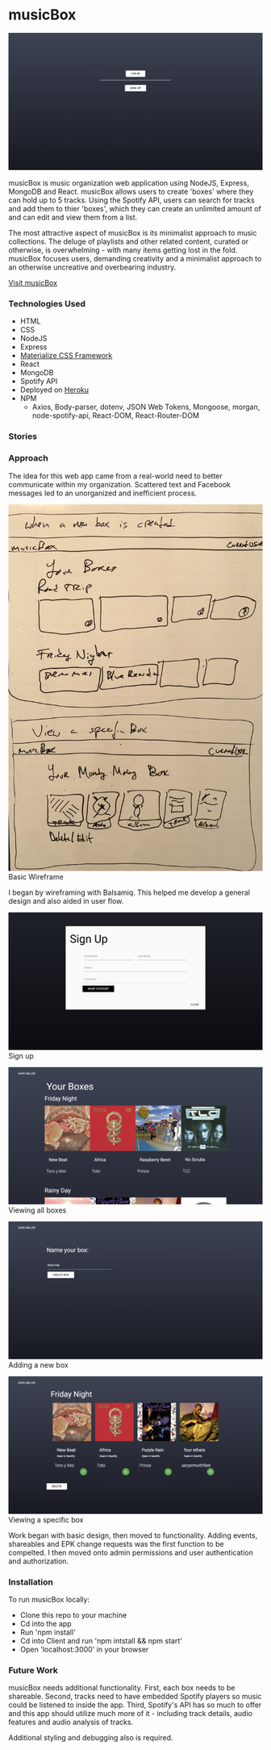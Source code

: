 # musicBox

![alt text](./images/login.png "Homepage Screenshot")

musicBox is music organization web application using NodeJS, Express, MongoDB and React. musicBox allows users to create 'boxes' where they can hold up to 5 tracks. Using the Spotify API, users can search for tracks and add them to thier 'boxes', which they can create an unlimited amount of and can edit and view them from a list. 

The most attractive aspect of musicBox is its minimalist approach to music collections. The deluge of playlists and other related content, curated or otherwise, is overwhelming - with many items getting lost in the fold. musicBox focuses users, demanding creativity and a minimalist approach to an otherwise uncreative and overbearing industry. 

[Visit musicBox](https://infinite-inlet-15903.herokuapp.com/ "DMEconnect")

### Technologies Used
* HTML
* CSS
* NodeJS
* Express
* [Materialize CSS Framework](http://materializecss.com/)
* React
* MongoDB
* Spotify API
* Deployed on [Heroku](https://www.heroku.com/)
* NPM
	* Axios, Body-parser, dotenv, JSON Web Tokens, Mongoose, morgan, node-spotify-api, React-DOM, React-Router-DOM

### Stories

### Approach
The idea for this web app came from a real-world need to better communicate within my organization. Scattered text and Facebook messages led to an unorganized and inefficient process. 

![alt text](./images/3.jpg "Homepage Screenshot")
Basic Wireframe

I began by wireframing with Balsamiq. This helped me develop a general design and also aided in user flow.

![alt text](./images/signup.png "Homepage Screenshot")
Sign up

![alt text](./images/allboxes.png "Homepage Screenshot")
Viewing all boxes

![alt text](./images/newbox.png "Homepage Screenshot")
Adding a new box

![alt text](./images/boxdetail.png "Homepage Screenshot")
Viewing a specific box

Work began with basic design, then moved to functionality. Adding events, shareables and EPK change requests was the first function to be compelted. I then moved onto admin permissions and user authentication and authorization. 

### Installation

To run musicBox locally:

* Clone this repo to your machine
* Cd into the app
* Run 'npm install'
* Cd into Client and run 'npm intstall && npm start'
* Open 'localhost:3000' in your browser

### Future Work

musicBox needs additional functionality. First, each box needs to be shareable. Second, tracks need to have embedded Spotify players so music could be listened to inside the app. Third, Spotify's API has so much to offer and this app should utilize much more of it - including track details, audio features and audio analysis of tracks. 

Additional styling and debugging also is required. 




